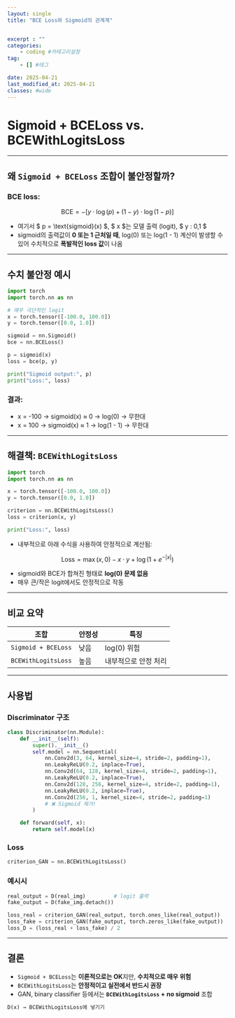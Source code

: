 ```yaml
---
layout: single
title: "BCE Loss와 Sigmoid의 관계계"


excerpt : ""
categories: 
    - coding #카테고리설정
tag: 
    - [] #테그

date: 2025-04-21
last_modified_at: 2025-04-21
classes: #wide    
---
```


#  Sigmoid + BCELoss vs. BCEWithLogitsLoss

---

## 왜 `Sigmoid + BCELoss` 조합이 불안정할까?

### BCE loss:

$$
\text{BCE} = - [ y \cdot \log(p) + (1 - y) \cdot \log(1 - p) ]
$$

- 여기서 $ p = \text{sigmoid}(x) $, $ x $는 모델 출력 (logit), $ y  : 0,1 $
- sigmoid의 출력값이 **0 또는 1 근처일 때**, log(0) 또는 log(1 - 1) 계산이 발생할 수 있어 수치적으로 **폭발적인 loss 값**이 나옴

---

##  수치 불안정 예시

```python
import torch
import torch.nn as nn

# 매우 극단적인 logit 
x = torch.tensor([-100.0, 100.0])
y = torch.tensor([0.0, 1.0])

sigmoid = nn.Sigmoid()
bce = nn.BCELoss()

p = sigmoid(x)
loss = bce(p, y)

print("Sigmoid output:", p)
print("Loss:", loss)
```

### 결과:
- x = -100 → sigmoid(x) ≈ 0 → log(0) → 무한대
- x = 100 → sigmoid(x) ≈ 1 → log(1 - 1) → 무한대

---

## 해결책: `BCEWithLogitsLoss`

```python
import torch
import torch.nn as nn

x = torch.tensor([-100.0, 100.0])
y = torch.tensor([0.0, 1.0])

criterion = nn.BCEWithLogitsLoss()
loss = criterion(x, y)

print("Loss:", loss)
```

- 내부적으로 아래 수식을 사용하여 안정적으로 계산됨:

$$
\text{Loss} = \max(x, 0) - x \cdot y + \log(1 + e^{-|x|})
$$

- sigmoid와 BCE가 합쳐진 형태로 **log(0) 문제 없음**
- 매우 큰/작은 logit에서도 안정적으로 작동

---

##  비교 요약

| 조합 | 안정성 | 특징 |
|------|--------|------|
| `Sigmoid + BCELoss` |  낮음 | log(0) 위험 | 
| `BCEWithLogitsLoss` |  높음 | 내부적으로 안정 처리 |

---

## 사용법

###  Discriminator 구조

```python
class Discriminator(nn.Module):
    def __init__(self):
        super().__init__()
        self.model = nn.Sequential(
            nn.Conv2d(3, 64, kernel_size=4, stride=2, padding=1),
            nn.LeakyReLU(0.2, inplace=True),
            nn.Conv2d(64, 128, kernel_size=4, stride=2, padding=1),
            nn.LeakyReLU(0.2, inplace=True),
            nn.Conv2d(128, 256, kernel_size=4, stride=2, padding=1),
            nn.LeakyReLU(0.2, inplace=True),
            nn.Conv2d(256, 1, kernel_size=4, stride=2, padding=1)
            # ❌ Sigmoid 제거!
        )

    def forward(self, x):
        return self.model(x)
```

###  Loss

```python
criterion_GAN = nn.BCEWithLogitsLoss()
```

### 예시시

```python
real_output = D(real_img)         # logit 출력
fake_output = D(fake_img.detach())

loss_real = criterion_GAN(real_output, torch.ones_like(real_output))
loss_fake = criterion_GAN(fake_output, torch.zeros_like(fake_output))
loss_D = (loss_real + loss_fake) / 2
```

---

##  결론

- `Sigmoid + BCELoss`는 **이론적으로는 OK**지만, **수치적으로 매우 위험**
- `BCEWithLogitsLoss`는 **안정적이고 실전에서 반드시 권장**
- GAN, binary classifier 등에서는 **`BCEWithLogitsLoss` + no sigmoid** 조합

```python
D(x) → BCEWithLogitsLoss에 넣기기
```
